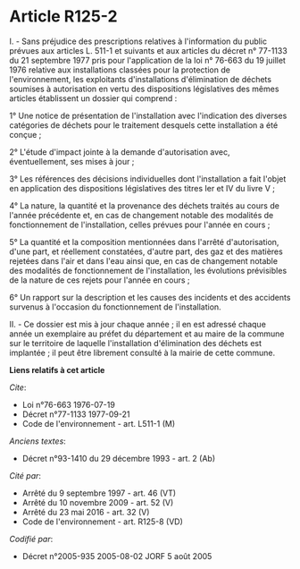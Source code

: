 # Article R125-2

I. - Sans préjudice des prescriptions relatives à l'information du public prévues aux articles L. 511-1 et suivants et aux
articles du décret n° 77-1133 du 21 septembre 1977 pris pour l'application de la loi n° 76-663 du 19 juillet 1976 relative
aux installations classées pour la protection de l'environnement, les exploitants d'installations d'élimination de déchets
soumises à autorisation en vertu des dispositions législatives des mêmes articles établissent un dossier qui comprend :

1° Une notice de présentation de l'installation avec l'indication des diverses catégories de déchets pour le traitement
desquels cette installation a été conçue ;

2° L'étude d'impact jointe à la demande d'autorisation avec, éventuellement, ses mises à jour ;

3° Les références des décisions individuelles dont l'installation a fait l'objet en application des dispositions législatives
des titres Ier et IV du livre V ;

4° La nature, la quantité et la provenance des déchets traités au cours de l'année précédente et, en cas de changement
notable des modalités de fonctionnement de l'installation, celles prévues pour l'année en cours ;

5° La quantité et la composition mentionnées dans l'arrêté d'autorisation, d'une part, et réellement constatées, d'autre
part, des gaz et des matières rejetées dans l'air et dans l'eau ainsi que, en cas de changement notable des modalités de
fonctionnement de l'installation, les évolutions prévisibles de la nature de ces rejets pour l'année en cours ;

6° Un rapport sur la description et les causes des incidents et des accidents survenus à l'occasion du fonctionnement de
l'installation.

II. - Ce dossier est mis à jour chaque année ; il en est adressé chaque année un exemplaire au préfet du département et au
maire de la commune sur le territoire de laquelle l'installation d'élimination des déchets est implantée ; il peut être
librement consulté à la mairie de cette commune.

**Liens relatifs à cet article**

_Cite_:

  - Loi n°76-663 1976-07-19
  - Décret n°77-1133 1977-09-21
  - Code de l'environnement - art. L511-1 (M)

_Anciens textes_:

  - Décret n°93-1410 du 29 décembre 1993 - art. 2 (Ab)

_Cité par_:

  - Arrêté du 9 septembre 1997 - art. 46 (VT)
  - Arrêté du 10 novembre 2009 - art. 52 (V)
  - Arrêté du 23 mai 2016 - art. 32 (V)
  - Code de l'environnement - art. R125-8 (VD)

_Codifié par_:

  - Décret n°2005-935 2005-08-02 JORF 5 août 2005
